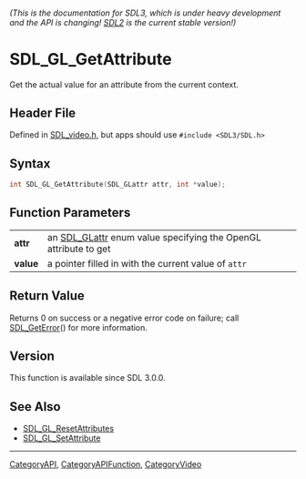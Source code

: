 ###### (This is the documentation for SDL3, which is under heavy development and the API is changing! [SDL2](https://wiki.libsdl.org/SDL2/) is the current stable version!)
# SDL_GL_GetAttribute

Get the actual value for an attribute from the current context.

## Header File

Defined in [SDL_video.h](https://github.com/libsdl-org/SDL/blob/main/include/SDL3/SDL_video.h), but apps should use `#include <SDL3/SDL.h>`

## Syntax

```c
int SDL_GL_GetAttribute(SDL_GLattr attr, int *value);

```

## Function Parameters

|               |                                                                               |
| ------------- | ----------------------------------------------------------------------------- |
| **attr**      | an [SDL_GLattr](SDL_GLattr) enum value specifying the OpenGL attribute to get |
| **value**     | a pointer filled in with the current value of `attr`                          |

## Return Value

Returns 0 on success or a negative error code on failure; call
[SDL_GetError](SDL_GetError)() for more information.

## Version

This function is available since SDL 3.0.0.

## See Also

* [SDL_GL_ResetAttributes](SDL_GL_ResetAttributes)
* [SDL_GL_SetAttribute](SDL_GL_SetAttribute)

----
[CategoryAPI](CategoryAPI), [CategoryAPIFunction](CategoryAPIFunction), [CategoryVideo](CategoryVideo)


